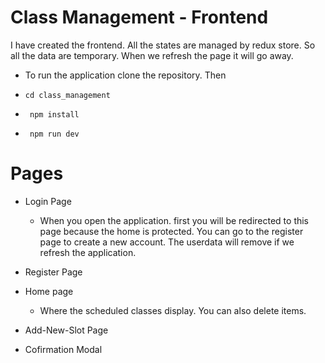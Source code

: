 # Class Management - Frontend

I have created the frontend. All the states are managed by redux store. So all the data are temporary. When we refresh the page it will go away.

- To run the application clone the repository. Then

- ``cd class_management``

- `` npm install``

- `` npm run dev``


# Pages 

- Login Page
    - When you open the application. first you will be redirected to this page because the home is protected.
    You can go to the register page to create a new account. The userdata will remove if we refresh the application.

- Register Page

- Home page 
    - Where the scheduled classes display. You can also delete items.

- Add-New-Slot Page
- Cofirmation Modal

